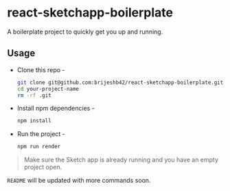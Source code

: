 # react-sketchapp-boilerplate

A boilerplate project to quickly get you up and running.

## Usage

* Clone this repo -
    ```bash
    git clone git@github.com:brijeshb42/react-sketchapp-boilerplate.git your-project-name
    cd your-project-name
    rm -rf .git

* Install npm dependencies -
    ```bash
    npm install
    ```

* Run the project -

    ```bash
    npm run render
    ```

> Make sure the Sketch app is already running and you have an empty project open.

`README` will be updated with more commands soon.
